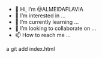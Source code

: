 - 👋 Hi, I’m @ALMEIDAFLAVIA
- 👀 I’m interested in ...
- 🌱 I’m currently learning ...
- 💞️ I’m looking to collaborate on ...
- 📫 How to reach me ...

<!---
ALMEIDAFLAVIA/ALMEIDAFLAVIA is a ✨ special ✨ repository because its `README.md` (this file) appears on your GitHub profile.
You can click the Preview link to take a look at your changes.
--->a git add index.html

